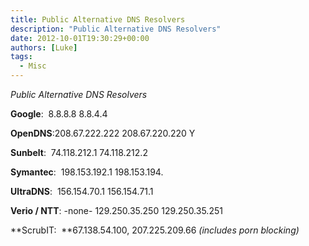 ```yaml
---
title: Public Alternative DNS Resolvers
description: "Public Alternative DNS Resolvers"
date: 2012-10-01T19:30:29+00:00
authors: [Luke]
tags:
  - Misc
---
```

_Public Alternative DNS Resolvers_

**Google**:  8.8.8.8 8.8.4.4

**OpenDNS**:208.67.222.222 208.67.220.220 Y

**Sunbelt**:  74.118.212.1 74.118.212.2

**Symantec**:  198.153.192.1 198.153.194.

**UltraDNS**:  156.154.70.1 156.154.71.1

**Verio / NTT**: -none- 129.250.35.250 129.250.35.251

**ScrubIT:  **67.138.54.100, 207.225.209.66 _(includes porn blocking)_